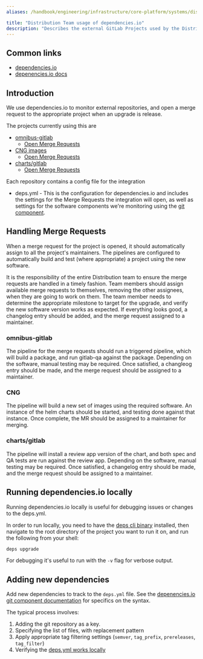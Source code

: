 ```yaml
---
aliases: /handbook/engineering/infrastructure/core-platform/systems/distribution/maintenance/dependencies.io.html

title: "Distribution Team usage of dependencies.io"
description: "Describes the external GitLab Projects used by the Distribution Team, how to handle MRs from these, and how to maintain dependencies.io for new dependencies."
---
```








## Common links

* [dependencies.io](https://dependencies.io)
* [depenencies.io docs](https://docs.dependencies.io/)

## Introduction

We use dependencies.io to monitor external repositories, and open a merge request to the appropriate project when an upgrade is release.

The projects currently using this are

* [omnibus-gitlab](https://gitlab.com/gitlab-org/omnibus-gitlab)
  * [Open Merge Requests](https://gitlab.com/gitlab-org/omnibus-gitlab/merge_requests?scope=all&utf8=%E2%9C%93&state=opened&label_name%5B%5D=dependencies.io&label_name%5B%5D=maintenance)
* [CNG images](https://gitlab.com/gitlab-org/build/CNG)
  * [Open Merge Requests](https://gitlab.com/gitlab-org/build/CNG/merge_requests?scope=all&utf8=%E2%9C%93&state=opened&label_name[]=dependencies.io&label_name[]=maintenance)
* [charts/gitlab](https://gitlab.com/gitlab-org/charts/gitlab)
  * [Open Merge Requests](https://gitlab.com/gitlab-org/charts/gitlab/merge_requests?scope=all&utf8=%E2%9C%93&state=opened&label_name[]=dependencies.io&label_name[]=maintenance)

Each repository contains a config file for the integration

* deps.yml - This is the configuration for dependencies.io and includes the settings for the Merge Requests the integration will open, as well as settings for the software components we're monitoring using the [git component](https://docs.dependencies.io/git/).

## Handling Merge Requests

When a merge request for the project is opened, it should automatically assign to
all the project's maintainers. The pipelines are configured to automatically build
and test (where appropriate) a project using the new software.

It is the responsibility of the entire Distribution team to ensure the merge requests
are handled in a timely fashion. Team members should assign available merge requests
to themselves, removing the other assignees, when they are going to work on them.
The team member needs to determine the appropriate milestone to target for the upgrade,
and verify the new software version works as expected. If everything looks good,
a changelog entry should be added, and the merge request assigned to a maintainer.

### omnibus-gitlab

The pipeline for the merge requests should run a triggered pipeline, which will build a package, and run gitlab-qa
against the package. Depending on the software, manual testing may be required. Once satisfied, a changleog entry
should be made, and the merge request should be assigned to a maintainer.

### CNG

The pipeline will build a new set of images using the required software. An instance of the helm charts should be
started, and testing done against that instance. Once complete, the MR should be assigned to a maintainer for
merging.

### charts/gitlab

The pipeline will install a review app version of the chart, and both spec and
QA tests are run against the review app. Depending on the software, manual testing
may be required. Once satisfied, a changelog entry should be made, and the merge
request should be assigned to a maintainer.

## Running dependencies.io locally

Running dependencies.io locally is useful for debugging issues or changes to the deps.yml.

In order to run locally, you need to have the [deps cli binary](https://docs.dependencies.io/local/)
installed, then navigate to the root directory of the project you want to run it
on, and run the following from your shell:

```bash
deps upgrade
```

For debugging it's useful to run with the `-v` flag for verbose output.

## Adding new dependencies

Add new dependencies to track to the `deps.yml` file. See the [depenencies.io git component documentation](https://docs.dependencies.io/git/)
for specifics on the syntax.

The typical process involves:

1. Adding the git repository as a key.
1. Specifying the list of files, with replacement pattern
1. Apply appropriate tag filtering settings (`semver`, `tag_prefix`, `prereleases`, `tag_filter`)
1. Verifying the [deps.yml works locally](#running-dependenciesio-locally)
